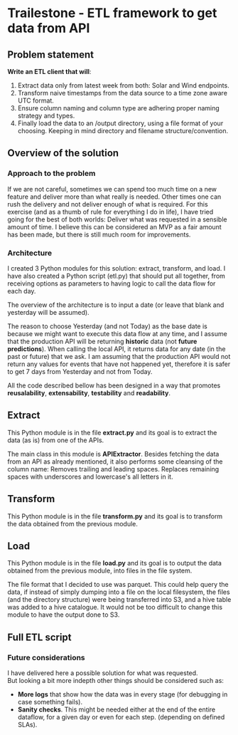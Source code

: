 # Trailestone - ETL framework to get data from API

## Problem statement
**Write an ETL client that will**:  
 1. Extract data only from latest week from both: Solar and Wind endpoints.  
 2. Transform naive timestamps from the data source to a time zone aware UTC format.
 3. Ensure column naming and column type are adhering proper naming strategy and types.
 4. Finally load the data to an /output directory, using a file format of your choosing. Keeping in mind directory and filename structure/convention.

## Overview of the solution
### Approach to the problem
If we are not careful, sometimes we can spend too much time on a new feature and deliver more than what really is
needed. Other times one can rush the delivery and not deliver enough of what is required. For this exercise (and as a 
thumb of rule for everything I do in life), I have tried going for the best of both worlds: Deliver what was requested 
in a sensible amount of time. I believe this can be considered an MVP as a fair amount has been made, but there is still
 much room for improvements.
### Architecture
I created 3 Python modules for this solution: extract, transform, and load. I have also created a Python script (etl.py)
 that should put all together, from receiving options as parameters to having logic to call the data flow for each day.

The overview of the architecture is to input a date (or leave that blank and yesterday will be assumed). 

The reason to choose Yesterday (and not Today) as the base date is because we might want to execute this data flow at 
any time, and I assume that the production API will be returning **historic** data (not **future predictions**). When 
calling the local API, it returns data for any date (in the past or future) that we ask. I am assuming that the 
production API would not return any values for events that have not happened yet, therefore it is safer to get 7 days 
from Yesterday and not from Today.

All the code described bellow has been designed in a way that promotes **reusalability**, **extensability**, 
**testability** and **readability**.
## Extract
This Python module is in the file **extract.py** and its goal is to extract the data (as is) from one of the APIs.

The main class in this module is **APIExtractor**. Besides fetching the data from an API as already mentioned, it also 
performs some cleansing of the column name: Removes trailing and leading spaces. Replaces remaining spaces with 
underscores and lowercase's all letters in it.
## Transform
This Python module is in the file **transform.py** and its goal is to transform the data obtained from the previous 
module.

## Load
This Python module is in the file **load.py** and its goal is to output the data obtained from the previous 
module, into files in the file system.

The file format that I decided to use was parquet. This could help query the data, if instead of simply dumping into a 
file on the local filesystem, the files (and the directory structure) were being transferred into S3, and a hive table 
was added to a hive catalogue. It would not be too difficult to change this module to have the output done to S3.

## Full ETL script

### Future considerations
I have delivered here a possible solution for what was requested.  
But looking a bit more indepth other things should be considered such as:
 - **More logs** that show how the data was in every stage (for debugging in case something fails).
 - **Sanity checks**. This might be needed either at the end of the entire dataflow, for a given day or even for each step.
   (depending on defined SLAs).
